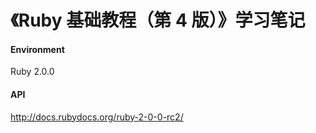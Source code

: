 <!-- #ruby-tutorial -->
# 《Ruby 基础教程（第 4 版）》学习笔记

#### Environment
Ruby 2.0.0

#### API
http://docs.rubydocs.org/ruby-2-0-0-rc2/